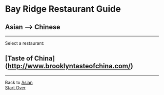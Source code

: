 # Bay Ridge Restaurant Guide
## Asian --> Chinese
---
Select a restaurant:
## [Taste of China] (http://www.brooklyntasteofchina.com/)
---
Back to [Asian](asian)  
[Start Over](../../home.md)